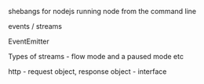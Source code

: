 shebangs for nodejs
running node from the command line

events / streams

EventEmitter

Types of streams - flow mode and a paused mode etc

http - request object, response object - interface


